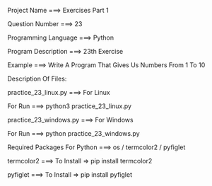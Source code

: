 Project Name ===> Exercises Part 1

Question Number ===> 23

Programming Language ===> Python

Program Description ===> 23th Exercise

Example ===> Write A Program That Gives Us Numbers From 1 To 10

Description Of Files:

practice_23_linux.py ===> For Linux 

For Run ===> python3 practice_23_linux.py

practice_23_windows.py ===> For Windows

For Run ===> python practice_23_windows.py

Required Packages For Python ===> os / termcolor2 / pyfiglet

termcolor2 ===> To Install => pip install termcolor2

pyfiglet ===> To Install => pip install pyfiglet
